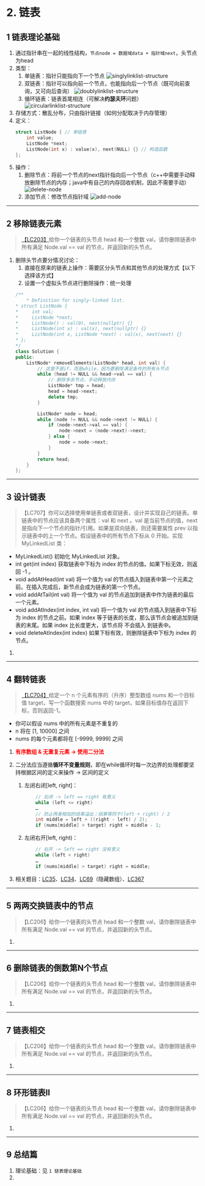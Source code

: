 # 2. 链表

## 1 链表理论基础
1. 通过指针串在一起的线性结构，`节点node = 数据域data + 指针域next`，头节点为head
2. 类型：
    1. 单链表：指针只能指向下一个节点
        ![singlylinklist-structure](./img/2.linklist/singlylinklist.png)
    2. 双链表：指针可以指向前一个节点，也能指向后一个节点（既可向前查询，又可向后查询）
        ![doublylinklist-structure](./img/2.linklist/doublylinklist.png)
    3. 循环链表：链表首尾相连（可解决**约瑟夫环**问题）
        ![circularlinklist-structure](./img/2.linklist/circularlinklist.png)
3. 存储方式：散乱分布，只由指针链接（如何分配取决于内存管理）
4. 定义：
    ```cpp showLineNumbers
    struct ListNode { // 单链表
        int value;
        ListNode *next;
        ListNode(int x) : value(x), next(NULL) {} // 构造函数
    };
    ```
5. 操作：
    1. 删除节点：将前一个节点的next指针指向后一个节点（c++中需要手动释放删除节点的内存；java中有自己的内存回收机制，因此不需要手动）
        ![delete-node](./img/2.linklist/delete_node.png)
    2. 添加节点：修改节点指针域
        ![add-node](./img/2.linklist/add_node.png)

---

## 2 移除链表元素

> [【LC203】](https://leetcode.cn/problems/binary-search/description/)给你一个链表的头节点 head 和一个整数 val，请你删除链表中所有满足 Node.val == val 的节点，并返回新的头节点。

1. 删除头节点要分情况讨论：
    1. 直接在原来的链表上操作：需要区分头节点和其他节点的处理方式【以下选择该方式】
    1. 设置一个虚拟头节点进行删除操作：统一处理
    ```cpp showLineNumbers
    /**
        * Definition for singly-linked list.
    * struct ListNode {
    *     int val;
    *     ListNode *next;
    *     ListNode() : val(0), next(nullptr) {}
    *     ListNode(int x) : val(x), next(nullptr) {}
    *     ListNode(int x, ListNode *next) : val(x), next(next) {}
    * };
    */
    class Solution {
    public:
        ListNode* removeElements(ListNode* head, int val) {
            // 这里不是if，而是while，因为要删除满足条件的所有头节点
            while (head != NULL && head->val == val) {
                // 删除多余节点，手动释放内存
                ListNode* tmp = head;
                head = head->next;
                delete tmp;
            }

            ListNode* node = head;
            while (node != NULL && node->next != NULL) {
                if (node->next->val == val) {
                    node->next = (node->next)->next;
                } else {
                    node = node->next;
                }
            }
            return head;
        }
    };
    ```

---

## 3 设计链表

> 【LC707】你可以选择使用单链表或者双链表，设计并实现自己的链表。单链表中的节点应该具备两个属性：val 和 next 。val 是当前节点的值，next 是指向下一个节点的指针/引用。如果是双向链表，则还需要属性 prev 以指示链表中的上一个节点。假设链表中的所有节点下标从 0 开始。实现 MyLinkedList 类：
- MyLinkedList() 初始化 MyLinkedList 对象。
- int get(int index) 获取链表中下标为 index 的节点的值。如果下标无效，则返回 -1 。
- void addAtHead(int val) 将一个值为 val 的节点插入到链表中第一个元素之前。在插入完成后，新节点会成为链表的第一个节点。
- void addAtTail(int val) 将一个值为 val 的节点追加到链表中作为链表的最后一个元素。
- void addAtIndex(int index, int val) 将一个值为 val 的节点插入到链表中下标为 index 的节点之前。如果 index 等于链表的长度，那么该节点会被追加到链表的末尾。如果 index 比长度更大，该节点将 不会插入 到链表中。
- void deleteAtIndex(int index) 如果下标有效，则删除链表中下标为 index 的节点。

1. 

---

## 4 翻转链表

> [【LC704】](https://leetcode.cn/problems/binary-search/description/)给定一个 n 个元素有序的（升序）整型数组 nums 和一个目标值 target，写一个函数搜索 nums 中的 target，如果目标值存在返回下标，否则返回-1。  
- 你可以假设 nums 中的所有元素是不重复的  
- n 将在 [1, 10000] 之间  
- nums 的每个元素都将在 [-9999, 9999] 之间

1. **<font color="red">有序数组 & 无重复元素 &rarr; 使用二分法</font>**
2. 二分法应当遵循**循环不变量规则**，即在while循环时每一次边界的处理都要坚持根据区间的定义来操作 &rarr; 区间的定义
    1. 左闭右闭[left, right]：
        ```cpp showLineNumbers
            // 右闭 -> left == right 有意义
            while (left <= right)
            …
            // 防止两者相加的结果溢出；结果等同于(left + right) / 2
            int middle = left + ((right - left) / 2);
            if (nums[middle] > target) right = middle - 1;
        ```
    2. 左闭右开[left, right)：
        ```cpp showLineNumbers
            // 右开 -> left == right 没有意义
            while (left < right)
            …
            if (nums[middle] > target) right = middle;
        ```

3. 相关题目：[LC35](https://leetcode.cn/problems/search-insert-position/description/)、[LC34](https://leetcode.cn/problems/find-first-and-last-position-of-element-in-sorted-array/description/)、[LC69](https://leetcode.cn/problems/sqrtx/description/)（隐藏数组）、[LC367](https://leetcode.cn/problems/valid-perfect-square/description/)

---

## 5 两两交换链表中的节点

> 【LC206】给你一个链表的头节点 head 和一个整数 val，请你删除链表中所有满足 Node.val == val 的节点，并返回新的头节点。

1. 

---

## 6 删除链表的倒数第N个节点

> 【LC206】给你一个链表的头节点 head 和一个整数 val，请你删除链表中所有满足 Node.val == val 的节点，并返回新的头节点。

1. 

---

## 7 链表相交

> 【LC206】给你一个链表的头节点 head 和一个整数 val，请你删除链表中所有满足 Node.val == val 的节点，并返回新的头节点。

1. 

---

## 8 环形链表II

> 【LC206】给你一个链表的头节点 head 和一个整数 val，请你删除链表中所有满足 Node.val == val 的节点，并返回新的头节点。

1. 

---

## 9 总结篇
1. 理论基础：见 `1 链表理论基础`
2. 